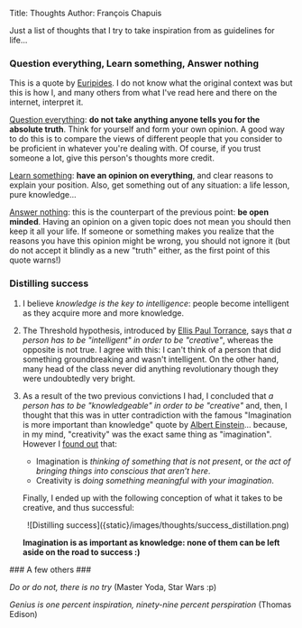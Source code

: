 Title: Thoughts
Author: François Chapuis

Just a list of thoughts that I try to take inspiration from as guidelines for life...

### Question everything, Learn something, Answer nothing ###

This is a quote by [Euripides](http://en.wikipedia.org/wiki/Euripides). I do not know what the original context was but this is how I, and many others from what I've read here and there on the internet, interpret it.

<u>Question everything</u>: **do not take anything anyone tells you for the absolute truth**. Think for yourself and form your own opinion. A good way to do this is to compare the views of different people that you consider to be proficient in whatever you're dealing with. Of course, if you trust someone a lot, give this person's thoughts more credit.

<u>Learn something</u>: **have an opinion on everything**, and clear reasons to explain your position. Also, get something out of any situation: a life lesson, pure knowledge...

<u>Answer nothing</u>: this is the counterpart of the previous point: **be open minded**. Having an opinion on a given topic does not mean you should then keep it all your life. If someone or something makes you realize that the reasons you have this opinion might be wrong, you should not ignore it (but do not accept it blindly as a new "truth" either, as the first point of this quote warns!)


### Distilling success ###

1. I believe *knowledge is the key to intelligence*: people become intelligent as they acquire more and more knowledge.
2. The Threshold hypothesis, introduced by [Ellis Paul Torrance](http://en.wikipedia.org/wiki/Ellis_Paul_Torrance), says that *a person has to be "intelligent" in order to be "creative"*, whereas the opposite is not true. I agree with this: I can't think of a person that did something groundbreaking and wasn't intelligent. On the other hand, many head of the class never did anything revolutionary though they were undoubtedly very bright.
3. As a result of the two previous convictions I had, I concluded that *a person has to be "knowledgeable" in order to be "creative"* and, then, I thought that this was in utter contradiction with the famous "Imagination is more important than knowledge" quote by [Albert Einstein](http://en.wikipedia.org/wiki/Albert_Einstein)... because, in my mind, "creativity" was the exact same thing as "imagination". However I [found out](http://www.creativesomething.net/post/452327772/imagination-is-not-creativity) that:
	* Imagination is *thinking of something that is not present*, or *the act of bringing things into conscious that aren’t here*.
	* Creativity is *doing something meaningful with your imagination*.
	
	Finally, I ended up with the following conception of what it takes to be creative, and thus successful:

	<center>![Distilling success]({static}/images/thoughts/success_distillation.png)</center>

	**Imagination is as important as knowledge: none of them can be left aside on the road to success :)**


### A few others ###

*Do or do not, there is no try* (Master Yoda, Star Wars :p)

*Genius is one percent inspiration, ninety-nine percent perspiration* (Thomas Edison)